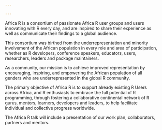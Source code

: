 ```yaml
---

---
```


Africa R is a consortium of passionate Africa R user groups and users innovating with R
every day, and are inspired to share their experience as well as communicate their findings
to a global audience. 

This consortium was birthed from the underrepresentation and minority involvement of the African population in every role and area of participation, whether as R developers, conference speakers, educators, users, researchers, leaders and package maintainers.

As a community, our mission is to achieve improved representation by encouraging, inspiring,
and empowering the African population of all genders who are underrepresented in the global R
community.

The primary objective of Africa R is to support already existing R Users across Africa, and R 
enthusiasts to embrace the full potential of R programming, through fostering a collaborative
continental network of R gurus, mentors, learners, developers and leaders, to help facilitate
individual and collective progress worldwide.

The Africa R talk will include a presentation of our work plan, collaborators, partners and mentors. 

